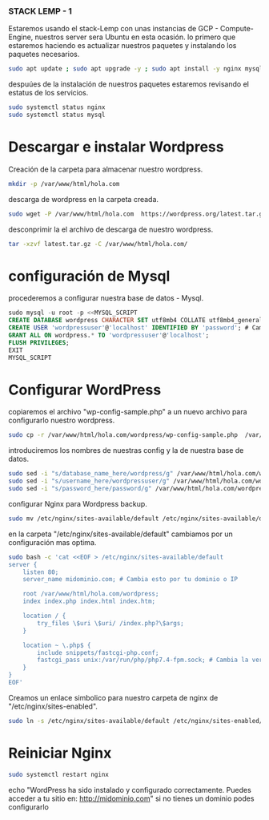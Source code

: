 ### STACK LEMP  - 1

Estaremos usando el stack-Lemp con unas instancias de GCP - Compute-Engine, nuestros server sera Ubuntu en esta ocasión.
lo primero que estaremos haciendo es actualizar nuestros paquetes y instalando los paquetes necesarios.
```Bash
sudo apt update ; sudo apt upgrade -y ; sudo apt install -y nginx mysql-server php-fpm php-mysql
```
despuúes de la instalación de nuestros paquetes estaremos revisando el estatus de los servicios.
```Bash
sudo systemctl status nginx 
sudo systemctl status mysql
```
# Descargar e instalar Wordpress
Creación de la carpeta para almacenar nuestro wordpress.
```Bash
mkdir -p /var/www/html/hola.com 
```
descarga de wordpress en la carpeta creada.
```Bash
sudo wget -P /var/www/html/hola.com  https://wordpress.org/latest.tar.gz 
```
desconprimir la el archivo de descarga de nuestro wordpress.
```Bash
tar -xzvf latest.tar.gz -C /var/www/html/hola.com/
```
# configuración de Mysql
procederemos a configurar nuestra base de datos - Mysql.
```Sql
sudo mysql -u root -p <<MYSQL_SCRIPT
CREATE DATABASE wordpress CHARACTER SET utf8mb4 COLLATE utf8mb4_general_ci;
CREATE USER 'wordpressuser'@'localhost' IDENTIFIED BY 'password'; # Cambia 'password' por una contraseña fuerte
GRANT ALL ON wordpress.* TO 'wordpressuser'@'localhost';
FLUSH PRIVILEGES;
EXIT
MYSQL_SCRIPT
```
# Configurar WordPress
copiaremos el archivo "wp-config-sample.php" a un nuevo archivo para configurarlo nuestro wordpress.
```Bash
sudo cp -r /var/www/html/hola.com/wordpress/wp-config-sample.php  /var/www/html/hola.com/wordpress/wp-config.php
```
introduciremos los nombres de nuestras config y la de nuestra base de datos.
```Bash
sudo sed -i "s/database_name_here/wordpress/g" /var/www/html/hola.com/wordpress/wp-config.php
sudo sed -i "s/username_here/wordpressuser/g" /var/www/html/hola.com/wordpress/wp-config.php
sudo sed -i "s/password_here/password/g" /var/www/html/hola.com/wordpress/wp-config.php
```
configurar Nginx para Wordpress backup.
```Bash
sudo mv /etc/nginx/sites-available/default /etc/nginx/sites-available/default.backup
```
en la carpeta "/etc/nginx/sites-available/default" cambiamos por un configuración mas optima.
```Bash
sudo bash -c 'cat <<EOF > /etc/nginx/sites-available/default
server {
    listen 80;
    server_name midominio.com; # Cambia esto por tu dominio o IP

    root /var/www/html/hola.com/wordpress;
    index index.php index.html index.htm;

    location / {
        try_files \$uri \$uri/ /index.php?\$args;
    }

    location ~ \.php$ {
        include snippets/fastcgi-php.conf;
        fastcgi_pass unix:/var/run/php/php7.4-fpm.sock; # Cambia la versión de PHP si es necesario
    }
}
EOF'
```
Creamos un enlace simbolico para nuestro carpeta de nginx de "/etc/nginx/sites-enabled".
```Bash
sudo ln -s /etc/nginx/sites-available/default /etc/nginx/sites-enabled/
```
# Reiniciar Nginx
```Bash
sudo systemctl restart nginx 
```
echo "WordPress ha sido instalado y configurado correctamente. Puedes acceder a tu sitio en: http://midominio.com"
si no tienes un dominio podes configurarlo 

